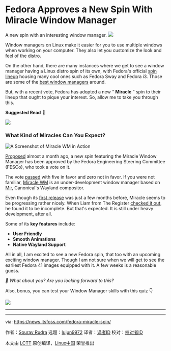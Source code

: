 [#]: subject: "Fedora Approves a New Spin With Miracle Window Manager"
[#]: via: "https://news.itsfoss.com/fedora-miracle-spin/"
[#]: author: "Sourav Rudra https://news.itsfoss.com/author/sourav/"
[#]: collector: "lujun9972/lctt-scripts-1705972010"
[#]: translator: " "
[#]: reviewer: " "
[#]: publisher: " "
[#]: url: " "

Fedora Approves a New Spin With Miracle Window Manager
======
A new spin with an interesting window manager.
[![][1]][2]

Window managers on Linux make it easier for you to use multiple windows when working on your computer. They also let you customize the look and feel of the distro.

On the other hand, there are many instances where we get to see a window manager having a Linux distro spin of its own, with Fedora's official [spin lineup][3] housing many cool ones such as Fedora Sway and Fedora i3. Those are some of the [best window managers][4] around.

But, with a recent vote, Fedora has adopted a new “ **Miracle** ” spin to their lineup that ought to pique your interest. So, allow me to take you through this.

**Suggested Read** 📖

![][5]

### What Kind of Miracles Can You Expect?

![A Screenshot of Miracle WM in Action][6]

[Proposed][7] almost a month ago, a new spin featuring the Miracle Window Manager has been approved by the Fedora Engineering Steering Committee (FESCo), who took a vote on it.

The vote [passed][8] with five in favor and zero not in favor. If you were not familiar, [Miracle WM][9] is an under-development window manager based on [Mir][10], Canonical's Wayland compositor.

Even though its [first release][11] was just a few months before, Miracle seems to be progressing rather nicely. When Liam from The Register [checked it out][12], he found it to be incomplete. But that's expected. It is still under heavy development, after all.

Some of its **key features** include:

  * **User Friendly**
  * **Smooth Animations**
  * **Native Wayland Support**



All in all, I am excited to see a new Fedora spin, that too with an upcoming exciting window manager. Though I am not sure when we will get to see the earliest Fedora 41 images equipped with it. A few weeks is a reasonable guess.

_💬 What about you? Are you looking forward to this?_

Also, bonus, you can test your Window Manager skills with this quiz 👇

![][5]

* * *

--------------------------------------------------------------------------------

via: https://news.itsfoss.com/fedora-miracle-spin/

作者：[Sourav Rudra][a]
选题：[lujun9972][b]
译者：[译者ID](https://github.com/译者ID)
校对：[校对者ID](https://github.com/校对者ID)

本文由 [LCTT](https://github.com/LCTT/TranslateProject) 原创编译，[Linux中国](https://linux.cn/) 荣誉推出

[a]: https://news.itsfoss.com/author/sourav/
[b]: https://github.com/lujun9972
[1]: https://news.itsfoss.com/assets/images/pikapods.jpg
[2]: https://www.pikapods.com/?utm_campaign=banner-2024-05&utm_source=itsfoss
[3]: https://fedoraproject.org/spins/
[4]: https://itsfoss.com/best-window-managers/
[5]: https://itsfoss.com/content/images/size/w256h256/2022/12/android-chrome-192x192.png
[6]: https://news.itsfoss.com/content/images/2024/05/Miracle_WM.png
[7]: https://discussion.fedoraproject.org/t/f41-change-proposal-fedora-miracle-spin-self-contained/114182
[8]: https://pagure.io/fesco/issue/3208
[9]: https://github.com/mattkae/miracle-wm
[10]: https://mir-server.io/
[11]: https://github.com/mattkae/miracle-wm/releases/tag/v0.1.0
[12]: https://www.theregister.com/2024/02/27/miracle_tiling_wm/
